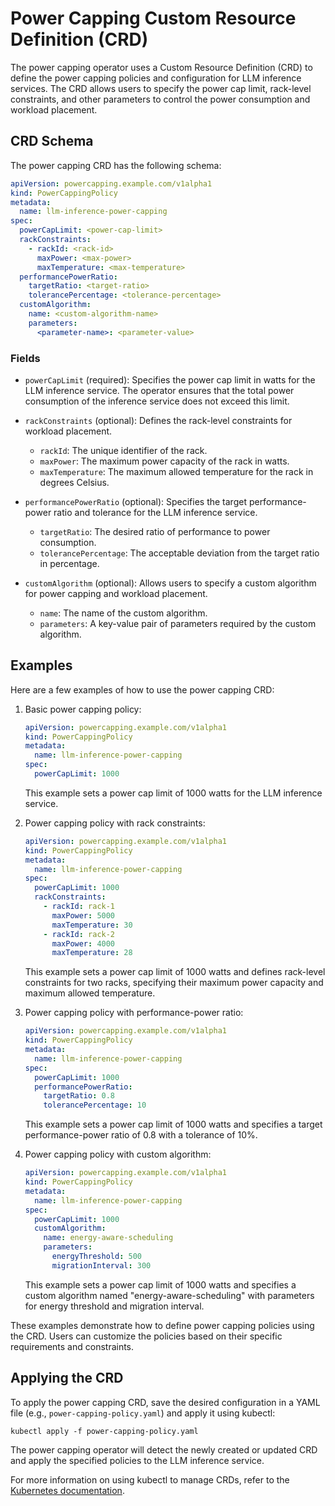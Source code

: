 # Power Capping Custom Resource Definition (CRD)

The power capping operator uses a Custom Resource Definition (CRD) to define the power capping policies and
configuration for LLM inference services. The CRD allows users to specify the power cap limit, rack-level constraints,
and other parameters to control the power consumption and workload placement.

## CRD Schema

The power capping CRD has the following schema:

```yaml
apiVersion: powercapping.example.com/v1alpha1
kind: PowerCappingPolicy
metadata:
  name: llm-inference-power-capping
spec:
  powerCapLimit: <power-cap-limit>
  rackConstraints:
    - rackId: <rack-id>
      maxPower: <max-power>
      maxTemperature: <max-temperature>
  performancePowerRatio:
    targetRatio: <target-ratio>
    tolerancePercentage: <tolerance-percentage>
  customAlgorithm:
    name: <custom-algorithm-name>
    parameters:
      <parameter-name>: <parameter-value>
```

### Fields

- `powerCapLimit` (required): Specifies the power cap limit in watts for the LLM inference service. The operator ensures
  that the total power consumption of the inference service does not exceed this limit.

- `rackConstraints` (optional): Defines the rack-level constraints for workload placement.
    - `rackId`: The unique identifier of the rack.
    - `maxPower`: The maximum power capacity of the rack in watts.
    - `maxTemperature`: The maximum allowed temperature for the rack in degrees Celsius.

- `performancePowerRatio` (optional): Specifies the target performance-power ratio and tolerance for the LLM inference
  service.
    - `targetRatio`: The desired ratio of performance to power consumption.
    - `tolerancePercentage`: The acceptable deviation from the target ratio in percentage.

- `customAlgorithm` (optional): Allows users to specify a custom algorithm for power capping and workload placement.
    - `name`: The name of the custom algorithm.
    - `parameters`: A key-value pair of parameters required by the custom algorithm.

## Examples

Here are a few examples of how to use the power capping CRD:

1. Basic power capping policy:
   ```yaml
   apiVersion: powercapping.example.com/v1alpha1
   kind: PowerCappingPolicy
   metadata:
     name: llm-inference-power-capping
   spec:
     powerCapLimit: 1000
   ```
   This example sets a power cap limit of 1000 watts for the LLM inference service.

2. Power capping policy with rack constraints:
   ```yaml
   apiVersion: powercapping.example.com/v1alpha1
   kind: PowerCappingPolicy
   metadata:
     name: llm-inference-power-capping
   spec:
     powerCapLimit: 1000
     rackConstraints:
       - rackId: rack-1
         maxPower: 5000
         maxTemperature: 30
       - rackId: rack-2
         maxPower: 4000
         maxTemperature: 28
   ```
   This example sets a power cap limit of 1000 watts and defines rack-level constraints for two racks, specifying their
   maximum power capacity and maximum allowed temperature.

3. Power capping policy with performance-power ratio:
   ```yaml
   apiVersion: powercapping.example.com/v1alpha1
   kind: PowerCappingPolicy
   metadata:
     name: llm-inference-power-capping
   spec:
     powerCapLimit: 1000
     performancePowerRatio:
       targetRatio: 0.8
       tolerancePercentage: 10
   ```
   This example sets a power cap limit of 1000 watts and specifies a target performance-power ratio of 0.8 with a
   tolerance of 10%.

4. Power capping policy with custom algorithm:
   ```yaml
   apiVersion: powercapping.example.com/v1alpha1
   kind: PowerCappingPolicy
   metadata:
     name: llm-inference-power-capping
   spec:
     powerCapLimit: 1000
     customAlgorithm:
       name: energy-aware-scheduling
       parameters:
         energyThreshold: 500
         migrationInterval: 300
   ```
   This example sets a power cap limit of 1000 watts and specifies a custom algorithm named "energy-aware-scheduling"
   with parameters for energy threshold and migration interval.

These examples demonstrate how to define power capping policies using the CRD. Users can customize the policies based on
their specific requirements and constraints.

## Applying the CRD

To apply the power capping CRD, save the desired configuration in a YAML file (e.g., `power-capping-policy.yaml`) and
apply it using kubectl:

```
kubectl apply -f power-capping-policy.yaml
```

The power capping operator will detect the newly created or updated CRD and apply the specified policies to the LLM
inference service.

For more information on using kubectl to manage CRDs, refer to
the [Kubernetes documentation](https://kubernetes.io/docs/tasks/extend-kubernetes/custom-resources/custom-resource-definitions/).